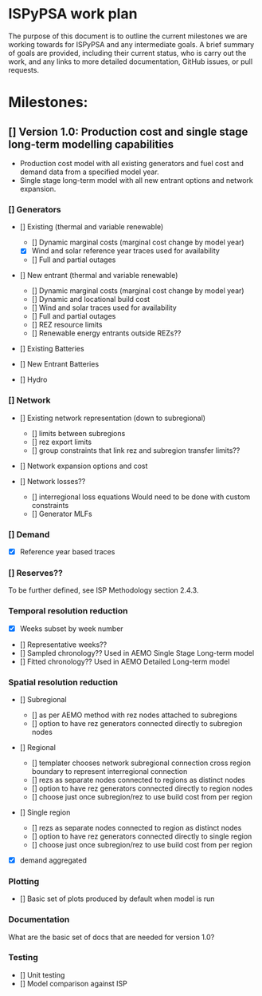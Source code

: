 # ISPyPSA work plan

The purpose of this document is to outline the current milestones we are working towards for ISPyPSA and any 
intermediate goals. A brief summary of goals are provided, including their current status, who is carry out the work,
and any links to more detailed documentation, GitHub issues, or pull requests.

# Milestones:

## [] Version 1.0: Production cost and single stage long-term modelling capabilities

- Production cost model with all existing generators and fuel cost and demand data from a specified model year.
- Single stage long-term model with all new entrant options and network expansion.

### [] Generators 

- [] Existing (thermal and variable renewable)
  - [] Dynamic marginal costs (marginal cost change by model year)
  - [x] Wind and solar reference year traces used for availability
  - [] Full and partial outages

- [] New entrant (thermal and variable renewable)
  - [] Dynamic marginal costs (marginal cost change by model year)
  - [] Dynamic and locational build cost
  - [] Wind and solar traces used for availability
  - [] Full and partial outages 
  - [] REZ resource limits
  - [] Renewable energy entrants outside REZs??

- [] Existing Batteries

- [] New Entrant Batteries

- [] Hydro

### [] Network

- [] Existing network representation (down to subregional)
  - [] limits between subregions
  - [] rez export limits
  - [] group constraints that link rez and subregion transfer limits??
  
- [] Network expansion options and cost

- [] Network losses??
  - [] interregional loss equations
    Would need to be done with custom constraints 
  - [] Generator MLFs

### [] Demand

- [x] Reference year based traces

### [] Reserves??

To be further defined, see ISP Methodology section 2.4.3.

### Temporal resolution reduction

- [x] Weeks subset by week number
- [] Representative weeks??
- [] Sampled chronology??
  Used in AEMO Single Stage Long-term model
- [] Fitted chronology??
  Used in AEMO Detailed Long-term model

### Spatial resolution reduction

- [] Subregional
  - [] as per AEMO method with rez nodes attached to subregions
  - [] option to have rez generators connected directly to subregion nodes
  
- [] Regional
  - [] templater chooses network subregional connection cross region boundary to represent interregional connection
  - [] rezs as separate nodes connected to regions as distinct nodes 
  - [] option to have rez generators connected directly to region nodes
  - [] choose just once subregion/rez to use build cost from per region
  
- [] Single region
  - [] rezs as separate nodes connected to region as distinct nodes 
  - [] option to have rez generators connected directly to single region
  - [] choose just once subregion/rez to use build cost from per region

- [x] demand aggregated

### Plotting

- [] Basic set of plots produced by default when model is run

### Documentation

What are the basic set of docs that are needed for version 1.0?

### Testing

- [] Unit testing
- [] Model comparison against ISP